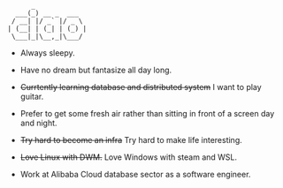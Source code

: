           _
      ___(_) __ _  ___
     / __| |/ _` |/ _ \
    | (__| | (_| | (_) |
     \___|_|\__,_|\___/


- Always sleepy.

- Have no dream but fantasize all day long.

-  ~~Currtently learning database and distributed system~~  I want to play guitar.

- Prefer to get some fresh air rather than sitting in front of a screen day and night.

- ~~Try hard to become an infra~~  Try hard to make life interesting.

- ~~Love Linux with DWM.~~ Love Windows with steam and WSL.
  
- Work at Alibaba Cloud database sector as a software engineer.
  




<!-- ![wakatime](https://github-readme-stats.vercel.app/api/wakatime?username=noneback&&layout=compact) -->
